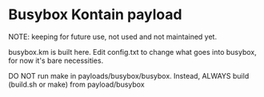 # Busybox Kontain payload

NOTE: keeping for future use, not used and not maintained yet.

busybox.km is built here. Edit config.txt to change what goes into busybox, for now it's bare necessities.

DO NOT run make in payloads/busybox/busybox. Instead, ALWAYS build (build.sh or make) from payload/busybox

